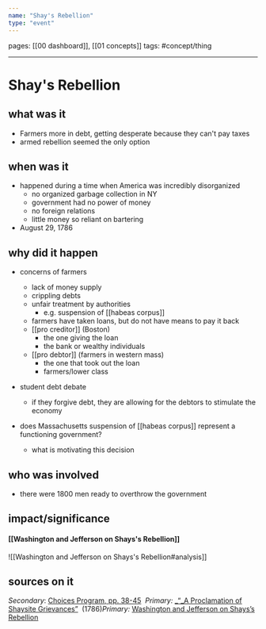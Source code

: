 ```yaml
---
name: "Shay's Rebellion"
type: "event"
---
```

pages: [[00 dashboard]], [[01 concepts]]
tags: #concept/thing

___

# Shay's Rebellion 

## what was it
- Farmers more in debt, getting desperate because they can't pay taxes
- armed rebellion seemed the only option

## when was it
- happened during a time when America was incredibly disorganized
	- no organized garbage collection in NY
	- government had no power of money
	- no foreign relations
	- little money so reliant on bartering
- August 29, 1786

## why did it happen
- concerns of farmers
	- lack of money supply
	- crippling debts
	- unfair treatment by authorities
		- e.g. suspension of [[habeas corpus]]
	- farmers have taken loans, but do not have means to pay it back
	- [[pro creditor]] (Boston)
		- the one giving the loan
		- the bank or wealthy individuals
	- [[pro debtor]] (farmers in western mass)
		- the one that took out the loan
		- farmers/lower class 
- student debt debate
	- if they forgive debt, they are allowing for the debtors to stimulate the economy

- does Massachusetts suspension of [[habeas corpus]] represent a functioning government?
	- what is motivating this decision

## who was involved
- there were 1800 men ready to overthrow the government


## impact/significance
#### [[Washington and Jefferson on Shays's Rebellion]]
![[Washington and Jefferson on Shays's Rebellion#analysis]]



## sources on it
_Secondary_: [Choices Program, pp. 38-45](https://drive.google.com/file/d/1ApdPvoPnKB0GZsUvOmLpNRCA4KPuab4I/view?usp=sharing) 
_Primary:_ [_“_A Proclamation of Shaysite Grievances”](https://drive.google.com/file/d/1fQyoJRLW2bYEFAkDMAWZUW29LrErNFqI/view?usp=sharing) 
(1786)_Primary:_ [Washington and Jefferson on Shays’s Rebellion](https://drive.google.com/file/d/1LEYwCwO9IYlMbMTVIhlXXUPGkE7-1t4h/view?usp=sharing)